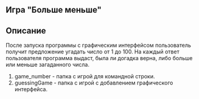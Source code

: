 
## Игра "Больше меньше"


## Описание
После запуска программы с графическим интерфейсом пользователь получит предложение  угадать число от 1 до 100. На каждый ответ пользователя программа выдаст, была ли догадка верна, либо больше или меньше загаданного числа.

1. game_number - папка с игрой для командной строки.
2. guessingGame - папка с игрой с добавлением графического интерфейса.
